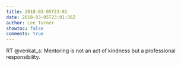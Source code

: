 ```yaml
---
title: 2018-03-05T23-01
date: 2018-03-05T23:01:56Z
author: Lee Turner
showtoc: false
comments: true
---
```


RT @venkat_s: Mentoring is not an act of kindness but a professional responsibility.

